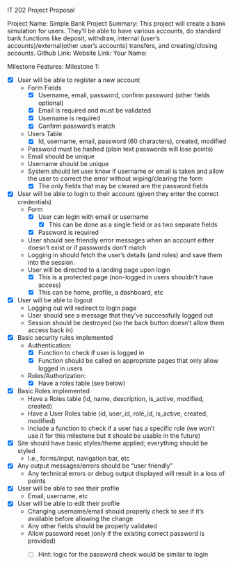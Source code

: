 IT 202 Project Proposal

Project Name: Simple Bank
Project Summary: This project will create a bank simulation for users. They’ll be able to have various accounts, do standard bank functions like deposit, withdraw, internal (user’s accounts)/external(other user’s accounts) transfers, and creating/closing accounts.
Github Link:
Website Link:
Your Name:

Milestone Features:
       	Milestone 1:
- [X] User will be able to register a new account
  - Form Fields
    - [X] Username, email, password, confirm password (other fields optional)
    - [X] Email is required and must be validated
    - [X] Username is required
    - [X] Confirm password’s match
  - Users Table
    - [X] Id, username, email, password (60 characters), created, modified
  - Password must be hashed (plain text passwords will lose points)
  - Email should be unique
  - Username should be unique
  - System should let user know if username or email is taken and allow the user to correct the error without wiping/clearing the form
    - [X] The only fields that may be cleared are the password fields
- [X] User will be able to login to their account (given they enter the correct credentials)
  - Form
    - [X] User can login with email or username
       - [X] This can be done as a single field or as two separate fields
    - [X] Password is required
  - User should see friendly error messages when an account either doesn’t exist or if passwords don’t match
  - Logging in should fetch the user’s details (and roles) and save them into the session.
  - User will be directed to a landing page upon login
    - [X] This is a protected page (non-logged in users shouldn’t have access)
    - [X] This can be home, profile, a dashboard, etc
- [X] User will be able to logout
  - Logging out will redirect to login page
  - User should see a message that they’ve successfully logged out
  - Session should be destroyed (so the back button doesn’t allow them access back in)
- [X] Basic security rules implemented
  - Authentication:
    - [X] Function to check if user is logged in
    - [X] Function should be called on appropriate pages that only allow logged in users
  - Roles/Authorization:
    - [X] Have a roles table (see below)
- [X] Basic Roles implemented
  - Have a Roles table	(id, name, description, is_active, modified, created)
  - Have a User Roles table (id, user_id, role_id, is_active, created, modified)
  - Include a function to check if a user has a specific role (we won’t use it for this milestone but it should be usable in the future)
- [X] Site should have basic styles/theme applied; everything should be styled
  - I.e., forms/input, navigation bar, etc
- [X] Any output messages/errors should be “user friendly”
  - Any technical errors or debug output displayed will result in a loss of points
- [X] User will be able to see their profile
  - Email, username, etc
- [X] User will be able to edit their profile
  - Changing username/email should properly check to see if it’s available before allowing the change
  - Any other fields should be properly validated
  - Allow password reset (only if the existing correct password is provided)
    - [ ] Hint: logic for the password check would be similar to login
	
 

